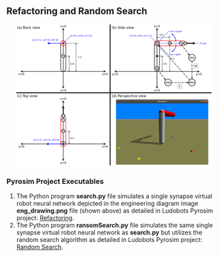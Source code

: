 ## Refactoring and Random Search

<p align="center">
 <img src="./eng_drawing.png" width="460" height="332" alt="Engineering Diagram"/>
</p>

### Pyrosim Project Executables

1. The Python program **search.py** file simulates a single synapse virtual robot neural network depicted in the engineering diagram image **eng_drawing.png** file (shown above) as detailed in Ludobots Pyrosim project: [Refactoring](https://www.reddit.com/r/ludobots/wiki/pyrosim/refactoring).
2. The Python program **ransomSearch.py** file simulates the same single synapse virtual robot neural network as **search.py** but utilizes the random search algorithm as detailed in Ludobots Pyrosim project: [Random Search](https://www.reddit.com/r/ludobots/wiki/pyrosim/randomsearch).

